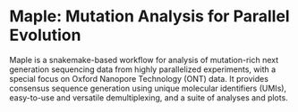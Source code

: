 # Maple: Mutation Analysis for Parallel Evolution

Maple is a snakemake-based workflow for analysis of mutation-rich next generation sequencing data
from highly parallelized experiments, with a special focus on Oxford Nanopore Technology (ONT) data.
It provides consensus sequence generation using unique molecular identifiers (UMIs), easy-to-use and 
versatile demultiplexing, and a suite of analyses and plots.